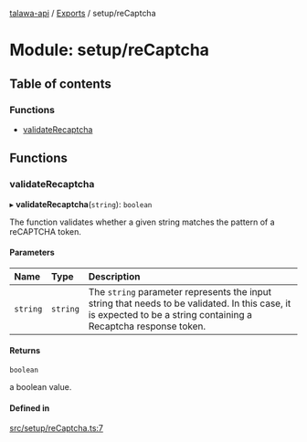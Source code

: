 [talawa-api](../README.md) / [Exports](../modules.md) / setup/reCaptcha

# Module: setup/reCaptcha

## Table of contents

### Functions

- [validateRecaptcha](setup_reCaptcha.md#validaterecaptcha)

## Functions

### validateRecaptcha

▸ **validateRecaptcha**(`string`): `boolean`

The function validates whether a given string matches the pattern of a reCAPTCHA token.

#### Parameters

| Name | Type | Description |
| :------ | :------ | :------ |
| `string` | `string` | The `string` parameter represents the input string that needs to be validated. In this case, it is expected to be a string containing a Recaptcha response token. |

#### Returns

`boolean`

a boolean value.

#### Defined in

[src/setup/reCaptcha.ts:7](https://github.com/PalisadoesFoundation/talawa-api/blob/708df7e/src/setup/reCaptcha.ts#L7)
